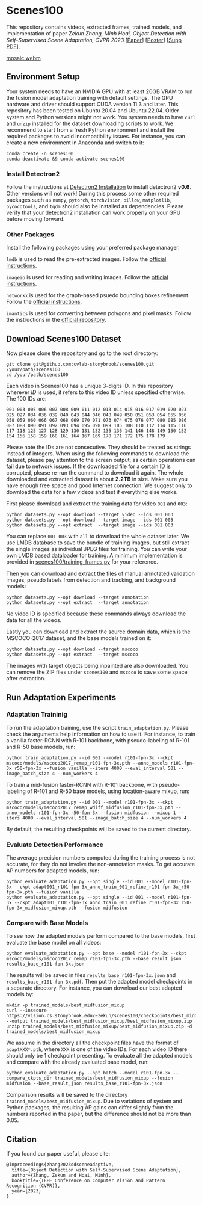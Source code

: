 # Scenes100

This repository contains videos, extracted frames, trained models, and implementation of paper *Zekun Zhang, Minh Hoai, Object Detection with Self-Supervised Scene Adaptation, CVPR 2023* [[Paper](media/)] [[Poster](media/)] [[Supp PDF](media/)].

[mosaic.webm](https://user-images.githubusercontent.com/10338705/222984207-a0d757e4-63c5-45e3-b7fa-a780b05274b6.webm)

## Environment Setup

Your system needs to have an NVIDIA GPU with at least 20GB VRAM to run the fusion model adaptation training with default settings. The GPU hardware and driver should support CUDA version 11.3 and later. This repository has been tested on Ubuntu 20.04 and Ubuntu 22.04. Older system and Python versions might not work. You system needs to have `curl` and `unzip` installed for the dataset downloading scripts to work. We recommend to start from a fresh Python environment and install the required packages to avoid incompatibility issues. For instance, you can create a new environment in Anaconda and switch to it:
```console
conda create -n scenes100
conda deactivate && conda activate scenes100
```

### Install Detectron2

Follow the instructions at [Detectron2 Installation](https://detectron2.readthedocs.io/en/latest/tutorials/install.html) to install detectron2 **v0.6**. Other versions will not work! During this process some other required packages such as `numpy`, `pytorch`, `torchvision`, `pillow`, `matplotlib`, `pycocotools`, and `tqdm` should also be installed as dependencies. Please verify that your detectron2 installation can work properly on your GPU before moving forward.

### Other Packages

Install the following packages using your preferred package manager.

`lmdb` is used to read the pre-extracted images. Follow the [official instructions](https://lmdb.readthedocs.io/en/release/).

`imageio` is used for reading and writing images. Follow the [official instructions](https://imageio.readthedocs.io/en/stable/).

`networkx` is used for the graph-based psuedo bounding boxes refinement. Follow the [official instructions](https://networkx.org/documentation/stable/install.html).

`imantics` is used for converting between polygons and pixel masks. Follow the instructions in the [official repository](https://github.com/jsbroks/imantics).

## Download Scenes100 Dataset

Now please clone the repository and go to the root directory:
```console
git clone git@github.com:cvlab-stonybrook/scenes100.git /your/path/scenes100
cd /your/path/scenes100
```
Each video in Scenes100 has a unique 3-digits ID. In this repository wherever *ID* is used, it refers to this video ID unless specified otherwise. The 100 IDs are:

`001 003 005 006 007 008 009 011 012 013 014 015 016 017 019 020 023 025 027 034 036 039 040 043 044 046 048 049 050 051 053 054 055 056 058 059 060 066 067 068 069 070 071 073 074 075 076 077 080 085 086 087 088 090 091 092 093 094 095 098 099 105 108 110 112 114 115 116 117 118 125 127 128 129 130 131 132 135 136 141 146 148 149 150 152 154 156 158 159 160 161 164 167 169 170 171 172 175 178 179`

Please note the IDs are not consecutive. They should be treated as strings instead of integers. When using the following commands to download the dataset, please pay attention to the screen output, as certain operations can fail due to network issues. If the downloaded file for a certain ID is corrupted, please re-run the command to download it again. The whole downloaded and extracted dataset is about **2.2TB** in size. Make sure you have enough free space and good Internet connection. We suggest only to download the data for a few videos and test if everything else works.

First please download and extract the training data for video `001` and `003`:
```console
python datasets.py --opt download --target video --ids 001 003
python datasets.py --opt download --target image --ids 001 003
python datasets.py --opt extract  --target image --ids 001 003
```
You can replace `001 003` with `all` to download the whole dataset later. We use LMDB database to save the bundle of training images, but still extract the single images as individual JPEG files for training. You can write your own LMDB based dataloader for training. A minimum implementation is provided in [scenes100/training_frames.py](https://github.com/cvlab-stonybrook/scenes100/scenes100/training_frames.py) for your reference.

Then you can download and extract the files of manual annotated validation images, pseudo labels from detection and tracking, and background models:
```console
python datasets.py --opt download --target annotation
python datasets.py --opt extract  --target annotation
```
No video ID is specified because these commands always download the data for all the videos.

Lastly you can download and extract the source domain data, which is the MSCOCO-2017 dataset, and the base models trained on it:
```console
python datasets.py --opt download --target mscoco
python datasets.py --opt extract  --target mscoco
```
The images with target objects being inpainted are also downloaded. You can remove the ZIP files under `scenes100` and `mscoco` to save some space after extraction.

## Run Adaptation Experiments

### Adaptation Traininig

To run the adaptation training, use the script `train_adaptation.py`. Please check the arguments help information on how to use it. For instance, to train a vanilla faster-RCNN with R-101 backbone, with pseudo-labeling of R-101 and R-50 base models, run:
```console
python train_adaptation.py --id 001 --model r101-fpn-3x --ckpt mscoco/models/mscoco2017_remap_r101-fpn-3x.pth --anno_models r101-fpn-3x r50-fpn-3x --fusion vanilla --iters 4000 --eval_interval 501 --image_batch_size 4 --num_workers 4
```
To train a mid-fusion faster-RCNN with R-101 backbone, with pseudo-labeling of R-101 and R-50 base models, using location-aware mixup, run:
```console
python train_adaptation.py --id 001 --model r101-fpn-3x --ckpt mscoco/models/mscoco2017_remap_wdiff_midfusion_r101-fpn-3x.pth --anno_models r101-fpn-3x r50-fpn-3x --fusion midfusion --mixup 1 --iters 4000 --eval_interval 501 --image_batch_size 4 --num_workers 4
```
By default, the resulting checkpoints will be saved to the current directory.

### Evaluate Detection Performance

The average precision numbers computed during the training process is not accurate, for they do not involve the non-annotation masks. To get accurate AP numbers for adapted models, run:
```console
python evaluate_adaptation.py --opt single --id 001 --model r101-fpn-3x --ckpt adapt001_r101-fpn-3x_anno_train_001_refine_r101-fpn-3x_r50-fpn-3x.pth --fusion vanilla
python evaluate_adaptation.py --opt single --id 001 --model r101-fpn-3x --ckpt adapt001_r101-fpn-3x_anno_train_001_refine_r101-fpn-3x_r50-fpn-3x_midfusion_mixup.pth --fusion midfusion
```

### Compare with Base Models

To see how the adapted models perform compared to the base models, first evaluate the base model on all videos:
```console
python evaluate_adaptation.py --opt base --model r101-fpn-3x --ckpt mscoco/models/mscoco2017_remap_r101-fpn-3x.pth --base_result_json results_base_r101-fpn-3x.json
```
The results will be saved in files `results_base_r101-fpn-3x.json` and `results_base_r101-fpn-3x.pdf`. Then put the adapted model checkpoints in a separate directory. For instance, you can download our best adapted models by:
```console
mkdir -p trained_models/best_midfusion_mixup
curl --insecure https://vision.cs.stonybrook.edu/~zekun/scenes100/checkpoints/best_midfusion_mixup.zip --output trained_models/best_midfusion_mixup/best_midfusion_mixup.zip
unzip trained_models/best_midfusion_mixup/best_midfusion_mixup.zip -d trained_models/best_midfusion_mixup
```
We assume in the directory all the checkpoint files have the format of `adaptXXX*.pth`, where `XXX` is one of the video IDs. For each video ID there should only be 1 checkpoint presenting. To evaluate all the adapted models and compare with the already evaluated base model, run:
```console
python evaluate_adaptation.py --opt batch --model r101-fpn-3x --compare_ckpts_dir trained_models/best_midfusion_mixup --fusion midfusion --base_result_json results_base_r101-fpn-3x.json
```
Comparison results will be saved to the directory `trained_models/best_midfusion_mixup`. Due to variations of system and Python packages, the resulting AP gains can differ slightly from the numbers reported in the paper, but the difference should not be more than 0.05.

## Citation

If you found our paper useful, please cite:
```
@inproceedings{zhang2023odsceneadaptive,
  title={Object Detection with Self-Supervised Scene Adaptation},
  author={Zhang, Zekun and Hoai, Minh},
  booktitle={IEEE Conference on Computer Vision and Pattern Recognition (CVPR)},
  year={2023}
}
```
